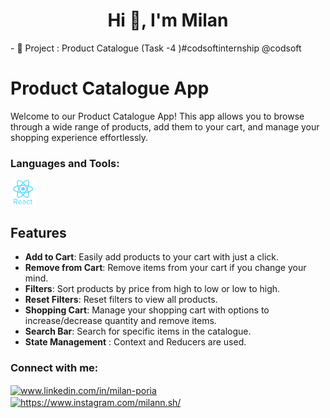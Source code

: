 <h1 align="center">Hi 👋, I'm Milan</h1>
- 🔭 Project : Product Catalogue (Task -4 )#codsoftinternship @codsoft




# Product Catalogue App

Welcome to our Product Catalogue App! This app allows you to browse through a wide range of products, add them to your cart, and manage your shopping experience effortlessly.

<h3 align="left">Languages and Tools:</h3>
<p align="left"> <a href="https://reactjs.org/" target="_blank" rel="noreferrer"> <img src="https://raw.githubusercontent.com/devicons/devicon/master/icons/react/react-original-wordmark.svg" alt="react" width="40" height="40"/> </a> </p>

## Features

- **Add to Cart**: Easily add products to your cart with just a click.
- **Remove from Cart**: Remove items from your cart if you change your mind.
- **Filters**: Sort products by price from high to low or low to high.
- **Reset Filters**: Reset filters to view all products.
- **Shopping Cart**: Manage your shopping cart with options to increase/decrease quantity and remove items.
- **Search Bar**: Search for specific items in the catalogue.
- **State Management** : Context and Reducers are used. 

<h3 align="left">Connect with me:</h3>
<p align="left">
<a href="https://www.linkedin.com/in/milan-poria" target="blank"><img align="center" src="https://raw.githubusercontent.com/rahuldkjain/github-profile-readme-generator/master/src/images/icons/Social/linked-in-alt.svg" alt="www.linkedin.com/in/milan-poria" height="30" width="40" /></a>
<a href="https://instagram.com/milann.sh" target="blank"><img align="center" src="https://raw.githubusercontent.com/rahuldkjain/github-profile-readme-generator/master/src/images/icons/Social/instagram.svg" alt="https://www.instagram.com/milann.sh/" height="30" width="40" /></a>
</p>
